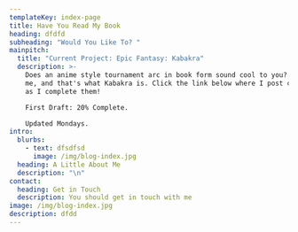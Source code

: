 ```yaml
---
templateKey: index-page
title: Have You Read My Book
heading: dfdfd
subheading: "Would You Like To? "
mainpitch:
  title: "Current Project: Epic Fantasy: Kabakra"
  description: >-
    Does an anime style tournament arc in book form sound cool to you? It did to
    me, and that's what Kabakra is. Click the link below where I post chapters
    as I complete them!

    First Draft: 20% Complete. 

    Updated Mondays.
intro:
  blurbs:
    - text: dfsdfsd
      image: /img/blog-index.jpg
  heading: A Little About Me
  description: "\n"
contact:
  heading: Get in Touch
  description: You should get in touch with me
image: /img/blog-index.jpg
description: dfdd
---
```

